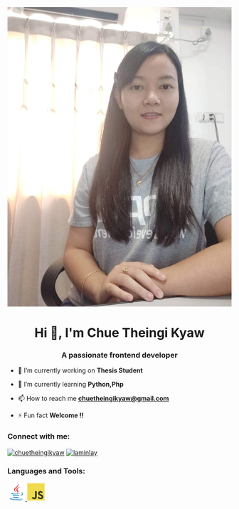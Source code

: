

![Web Developer](https://github.com/ChueTK/ChueTK/blob/main/received_662744610851883.jpeg)
<h1 align="center">Hi 👋, I'm Chue Theingi Kyaw</h1>
<h3 align="center">A passionate frontend developer</h3>

- 🔭 I’m currently working on **Thesis Student**

- 🌱 I’m currently learning **Python,Php**

- 📫 How to reach me **chuetheingikyaw@gmail.com**

- ⚡ Fun fact **Welcome !!**

<h3 align="left">Connect with me:</h3>
<p align="left">
<a href="https://linkedin.com/in/chuetheingikyaw" target="blank"><img align="center" src="https://raw.githubusercontent.com/rahuldkjain/github-profile-readme-generator/master/src/images/icons/Social/linked-in-alt.svg" alt="chuetheingikyaw" height="30" width="40" /></a>
<a href="https://fb.com/laminlay" target="blank"><img align="center" src="https://raw.githubusercontent.com/rahuldkjain/github-profile-readme-generator/master/src/images/icons/Social/facebook.svg" alt="laminlay" height="30" width="40" /></a>
</p>

<h3 align="left">Languages and Tools:</h3>
<p align="left"> <a href="https://www.java.com" target="_blank"> <img src="https://raw.githubusercontent.com/devicons/devicon/master/icons/java/java-original.svg" alt="java" width="40" height="40"/> </a> <a href="https://developer.mozilla.org/en-US/docs/Web/JavaScript" target="_blank"> <img src="https://raw.githubusercontent.com/devicons/devicon/master/icons/javascript/javascript-original.svg" alt="javascript" width="40" height="40"/> </a> </p>

